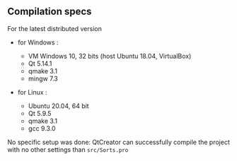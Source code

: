 ## Compilation specs
For the latest distributed version

- for Windows :
    - VM Windows 10, 32 bits (host Ubuntu 18.04, VirtualBox)
    - Qt 5.14.1
    - qmake 3.1
    - mingw 7.3


- for Linux :
    - Ubuntu 20.04, 64 bit
    - Qt 5.9.5
    - qmake 3.1
    - gcc 9.3.0


No specific setup was done: QtCreator can successfully compile the project with no other settings than `src/Sorts.pro`
